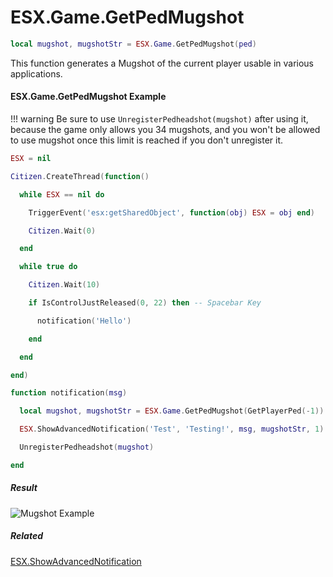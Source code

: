 # ESX.Game.GetPedMugshot

```lua
local mugshot, mugshotStr = ESX.Game.GetPedMugshot(ped)
```

This function generates a Mugshot of the current player usable in various applications.

#### ESX.Game.GetPedMugshot Example

!!! warning
    Be sure to use `UnregisterPedheadshot(mugshot)` after using it, because the game only allows you 34 mugshots, and you won't be allowed to use mugshot once this limit is reached if you don't unregister it.

```lua
ESX = nil

Citizen.CreateThread(function()

  while ESX == nil do

    TriggerEvent('esx:getSharedObject', function(obj) ESX = obj end)

    Citizen.Wait(0)

  end

  while true do

    Citizen.Wait(10)

    if IsControlJustReleased(0, 22) then -- Spacebar Key

      notification('Hello')

    end

  end

end)

function notification(msg)

  local mugshot, mugshotStr = ESX.Game.GetPedMugshot(GetPlayerPed(-1))

  ESX.ShowAdvancedNotification('Test', 'Testing!', msg, mugshotStr, 1)

  UnregisterPedheadshot(mugshot)

end
```

##### Result

![Mugshot Example](https://i.imgur.com/OV72S12.jpg)


##### Related

[ESX.ShowAdvancedNotification](../showadvancednotification.md)
